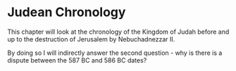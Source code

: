 # Judean Chronology

This chapter will look at the chronology of the Kingdom of Judah before and up to the
destruction of Jerusalem by Nebuchadnezzar II.

By doing so I will indirectly answer the second question - why is there is a dispute
between the 587 BC and 586 BC dates?

